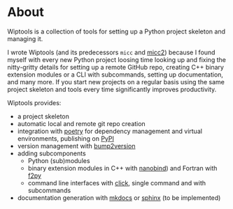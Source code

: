 # About

Wiptools is a collection of tools for setting up a Python project skeleton and 
managing it. 

I wrote Wiptools (and its predecessors `micc` and 
[micc2](https://github.com/etijskens/et-micc2)) because I found myself with every new
Python project loosing time looking up and fixing the nitty-gritty details for setting
up a remote GitHub repo, creating C++ binary extension modules or a CLI with subcommands, 
setting up documentation, and many more. If you start new projects on a regular basis 
using the same project skeleton and tools every time significantly improves productivity.    

Wiptools provides:

- a project skeleton
- automatic local and remote git repo creation
- integration with [poetry](https://python-poetry.org/) for dependency management 
  and virtual environments, publishing on [PyPI](https://pypi.org)
- version management with [bump2version](https://github.com/c4urself/bump2version)
- adding subcomponents 
  - Python (sub)modules
  - binary extension modules in C++ with [nanobind](https://nanobind.readthedocs.io/en/latest/))
    and Fortran with [f2py](https://numpy.org/doc/stable/f2py/)
  - command line interfaces with [click](https://click.palletsprojects.com/en/), 
    single command and with subcommands
- documentation generation with [mkdocs](https://www.mkdocs.org) or 
  [sphinx](https://www.sphinx-doc.org/en/master/) (to be implemented)
